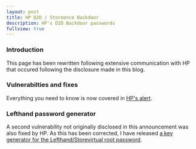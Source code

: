 ```yaml
---
layout: post
title: HP D2D / Storeonce Backdoor
description: HP's D2D Backdoor passwords
fullview: true
---
```


### Introduction
This page has been rewritten following extensive communication with HP that occured following the disclosure made in this blog.

### Vulnerabilties and fixes
Everything you need to know is now covered in [HP's alert](https://h20564.www2.hp.com/portal/site/hpsc/public/kb/docDisplay/?docId=emr_na-c03813919).

### Lefthand password generator
A second vulnerability not originally disclosed in this announcement was also fixed by HP. As this has been corrected, I have released [a key generator for the Lefthand/Storevirtual root password](https://github.com/technion/lhnskey).

